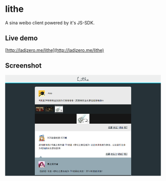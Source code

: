 # lithe

A sina weibo client powered by it's JS-SDK.

## Live demo

[http://ladjzero.me/lithe](http://ladjzero.me/lithe)

## Screenshot

![img](./screenshot.png)
